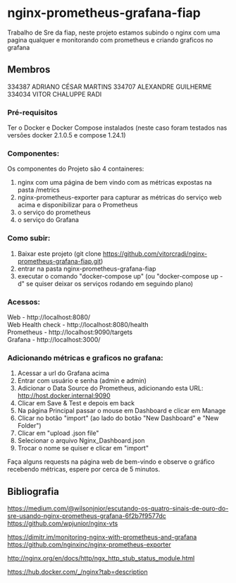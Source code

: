 # nginx-prometheus-grafana-fiap  
Trabalho de Sre da fiap, neste projeto estamos subindo o nginx com uma pagina qualquer e monitorando com prometheus e criando graficos no grafana  

## Membros
334387 ADRIANO CÉSAR MARTINS 
334707 ALEXANDRE GUILHERME 
334034 VITOR CHALUPPE RADI

### Pré-requisitos
Ter o Docker e Docker Compose instalados (neste caso foram testados nas versões docker 2.1.0.5 e compose 1.24.1)

### Componentes:
Os componentes do Projeto são 4 containeres:
1. nginx com uma página de bem vindo com as métricas expostas na pasta /metrics
2. nginx-prometheus-exporter para capturar as métricas do serviço web acima e disponibilizar para o Prometheus
3. o serviço do prometheus
4. o serviço do Grafana

### Como subir:  
1. Baixar este projeto (git clone https://github.com/vitorcradi/nginx-prometheus-grafana-fiap.git)
2. entrar na pasta nginx-prometheus-grafana-fiap
3. executar o comando "docker-compose up" (ou "docker-compose up -d" se quiser deixar os serviços rodando em seguindo plano)

### Acessos:
Web - http://localhost:8080/  
Web Health check - http://localhost:8080/health  
Prometheus - http://localhost:9090/targets  
Grafana - http://localhost:3000/  


### Adicionando métricas e graficos no grafana: 
1. Acessar a url do Grafana acima
2. Entrar com usuário e senha (admin e admin)
3. Adicionar o Data Source do Prometheus, adicionando esta URL: http://host.docker.internal:9090
4. Clicar em Save & Test e depois em back
5. Na página Principal passar o mouse em Dashboard e clicar em Manage
6. Clicar no botão "import" (ao lado do botão "New Dashboard" e "New Folder")
7. Clicar em "upload .json file"
8. Selecionar o arquivo Nginx_Dashboard.json
9. Trocar o nome se quiser e clicar em "import"

Faça alguns requests na página web de bem-vindo e observe o gráfico recebendo métricas, espere por cerca de 5 minutos.


## Bibliografia
https://medium.com/@wilsonjnior/escutando-os-quatro-sinais-de-ouro-do-sre-usando-nginx-prometheus-grafana-6f2b7f9577dc
https://github.com/wpjunior/nginx-vts


https://dimitr.im/monitoring-nginx-with-prometheus-and-grafana
https://github.com/nginxinc/nginx-prometheus-exporter

http://nginx.org/en/docs/http/ngx_http_stub_status_module.html

https://hub.docker.com/_/nginx?tab=description
